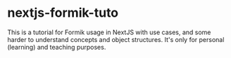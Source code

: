 # nextjs-formik-tuto
This is a tutorial for Formik usage in NextJS with use cases, and some harder to understand concepts and object structures. It's only for personal (learning) and teaching purposes.

